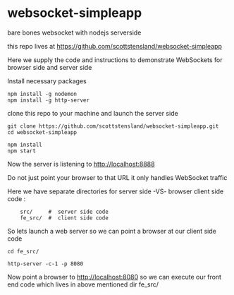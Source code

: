 # websocket-simpleapp
bare bones websocket with nodejs serverside 

this repo lives at https://github.com/scottstensland/websocket-simpleapp

Here we supply the code and instructions to demonstrate WebSockets for browser side and server side


Install necessary packages

```
npm install -g nodemon
npm install -g http-server
```


clone this repo to your machine and launch the server side 

```
git clone https://github.com/scottstensland/websocket-simpleapp.git
cd websocket-simpleapp

npm install
npm start

```

Now the server is listening to [http://localhost:8888](http://localhost:8888)

Do not just point your browser to that URL it only handles WebSocket traffic 

Here we have separate directories for server side -VS- browser client side code :

```
    src/     #  server side code
    fe_src/  #  client side code
```

So lets launch a web server so we can point a browser at our client side code

```
cd fe_src/

http-server -c-1 -p 8080
```


Now point a browser to [http://localhost:8080](http://localhost:8080) so we can execute our front end code which lives in above mentioned dir fe_src/

